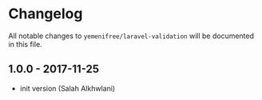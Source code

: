 # Changelog

All notable changes to `yemenifree/laravel-validation` will be documented in this file.

## 1.0.0 - 2017-11-25

 - init version (Salah Alkhwlani)

